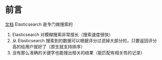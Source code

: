 # 前言

[文档](https://cloud.tencent.com/developer/article/1583402)
Elasticsearch 是专门做搜索的

1. Elasticsearch 对模糊搜索非常擅长（搜索速度很快）
2. 从 Elasticsearch 搜索到的数据可以根据评分过滤掉大部分的，只要返回评分高的给用户就好了（原生就支持排序）
3. 没有那么准确的关键字也能搜出相关的结果（能匹配有相关性的记录）
